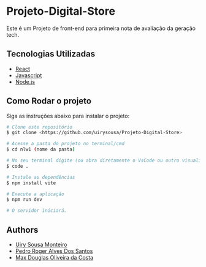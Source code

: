 
# Projeto-Digital-Store

Este é um Projeto de front-end  para primeira nota de avaliação da geração tech.




## Tecnologias Utilizadas

 - [React](https://react.dev)
 - [Javascript](https://developer.mozilla.org/pt-BR/docs/Web/JavaScript)
 - [Node.js](<https://nodejs.org/en/>)
 


## Como Rodar o projeto

Siga as instruções abaixo para instalar o projeto:

```bash
# Clone este repositório
$ git clone <https://github.com/uirysousa/Projeto-Digital-Store>

# Acesse a pasta do projeto no terminal/cmd
$ cd nlw1 (nome da pasta)

# No seu terminal digite (ou abra diretamente o VsCode ou outro visualizador de codigo)
$ code .

# Instale as dependências
$ npm install vite

# Execute a aplicação
$ npm run dev

# O servidor iniciará.
```


    
## Authors

- [Uiry Sousa Monteiro](https://github.com/uirysousa)
- [Pedro Roger Alves Dos Santos](https://github.com/Pedro-Roger)
- [Max Douglas Oliveira da Costa](https://github.com/Douglasdrok)

